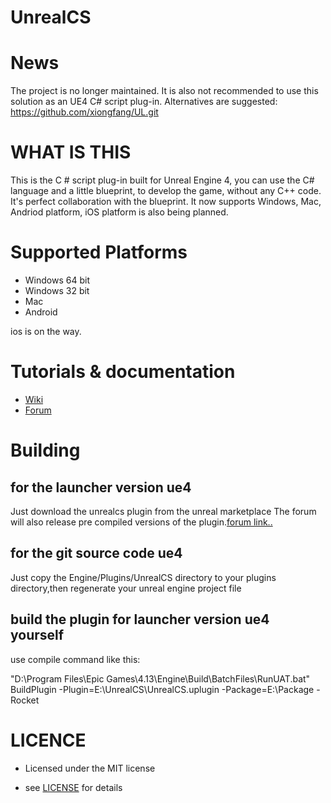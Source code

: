 # UnrealCS

# News
The project is no longer maintained. It is also not recommended to use this solution as an UE4 C# script plug-in. Alternatives are suggested:
https://github.com/xiongfang/UL.git

# WHAT IS THIS

This is the C # script plug-in built for Unreal Engine 4, you can use the C# language and a little blueprint, to develop the game, without any C++ 
code. It's perfect collaboration with the blueprint. It now supports Windows, Mac, Andriod platform, iOS platform is also being planned.

# Supported Platforms

- Windows 64 bit
- Windows 32 bit
- Mac
- Android

ios is on the way.

# Tutorials & documentation

- [Wiki](https://github.com/xiongfang/UnrealCS/wiki)
- [Forum](http://www.unrealcs.com)

# Building

## for the  launcher version ue4 

Just download the unrealcs plugin from  the unreal marketplace
The forum will also release pre compiled versions of the plugin.[forum link..](http://www.unrealcs.com/read.php?tid=1)

## for the git source code ue4

Just copy the Engine/Plugins/UnrealCS directory to your plugins directory,then regenerate your unreal engine project file

## build the plugin for launcher version ue4 yourself

use compile command like this:

"D:\Program Files\Epic Games\4.13\Engine\Build\BatchFiles\RunUAT.bat" BuildPlugin -Plugin=E:\UnrealCS\UnrealCS.uplugin -Package=E:\Package -Rocket

# LICENCE

- Licensed under the MIT license

- see [LICENSE](https://github.com/xiongfang/UnrealCS/blob/master/LICENSE) for details
